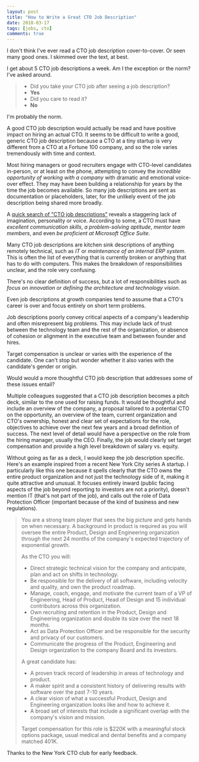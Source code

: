```yaml
---
layout: post
title: "How to Write a Great CTO Job Description"
date: 2018-03-17
tags: [jobs, cto]
comments: true
---
```

I don't think I've ever read a CTO job description cover-to-cover. Or seen many good ones. I skimmed over the text, at best.

I get about 5 CTO job descriptions a week. Am I the exception or the norm? I've asked around.

> - Did you take your CTO job after seeing a job description?
> - <b>Yes</b>
> - Did you care to read it?
> - <b>No</b>

I'm probably the norm.

A good CTO job description would actually be read and have positive impact on hiring an actual CTO. It seems to be difficult to write a good, generic CTO job description because a CTO at a tiny startup is very different from a CTO at a Fortune 100 company, and so the role varies tremendously with time and context.

Most hiring managers or good recruiters engage with CTO-level candidates in-person, or at least on the phone, attempting to convey the _incredible opportunity of working with a company_ with dramatic and emotional voice-over effect. They may have been building a relationship for years by the time the job becomes available. So many job descriptions are sent as documentation or placeholders, later, for the unlikely event of the job description being shared more broadly.

A [quick search of "CTO job descriptions"](https://bfy.tw/H3TB) reveals a staggering lack of imagination, personality or voice. According to some, a CTO must have _excellent communication skills_, _a problem-solving aptitude_, _mentor team members_, and even _be proficient at Microsoft Office Suite_.

Many CTO job descriptions are kitchen sink descriptions of anything remotely technical, such as _IT_ or _maintenance of an internal ERP system_. This is often the list of everything that is currently broken or anything that has to do with computers. This makes the breakdown of responsibilities unclear, and the role very confusing.

There's no clear definition of success, but a lot of responsibilities such as _focus on innovation_ or _defining the architecture and technology vision_.

Even job descriptions at growth companies tend to assume that a CTO's career is over and focus entirely on short term problems.

Job descriptions poorly convey critical aspects of a company's leadership and often misrepresent big problems. This may include lack of trust between the technology team and the rest of the organization, or absence of cohesion or alignment in the executive team and between founder and hires.

Target compensation is unclear or varies with the experience of the candidate. One can't stop but wonder whether it also varies with the candidate's gender or origin.

Would would a more thoughtful CTO job description that addresses some of these issues entail?

Multiple colleagues suggested that a CTO job description becomes a pitch deck, similar to the one used for raising funds. It would be thoughtful and include an overview of the company, a proposal tailored to a potential CTO on the opportunity, an overview of the team, current organization and CTO's ownership, honest and clear set of expectations for the role, objectives to achieve over the next few years and a broad definition of success. The next level of detail would have a perspective on the role from the hiring manager, usually the CEO. Finally, the job would clearly set target compensation and provide a high level breakdown of salary vs. equity.

Without going as far as a deck, I would keep the job description specific. Here's an example inspired from a recent New York City series A startup. I particularly like this one because it spells clearly that the CTO owns the entire product organization and not just the technology side of it, making it quite attractive and unusual. It focuses entirely inward (public facing aspects of the job beyond reporting to investors are not a priority), doesn't mention IT (that's not part of the job), and calls out the role of Data Protection Officer (important because of the kind of business and new regulations).

> You are a strong team player that sees the big picture and gets hands on when necessary. A background in product is required as you will oversee the entire Product, Design and Engineering organization through the next 24 months of the company's expected trajectory of exponential growth.
>
> As the CTO you will:
>
> * Direct strategic technical vision for the company and anticipate, plan and act on shifts in technology.
> * Be responsible for the delivery of all software, including velocity and quality, and own the product roadmap.
> * Manage, coach, engage, and motivate the current team of a VP of Engineering, Head of Product, Head of Design and 15 individual contributors across this organization.
> * Own recruiting and retention in the Product, Design and Engineering organization and double its size over the next 18 months.
> * Act as Data Protection Officer and be responsible for the security and privacy of our customers.
> * Communicate the progress of the Product, Engineering and Design organization to the company Board and its investors.
>
> A great candidate has:
>
> * A proven track record of leadership in areas of technology and product.
> * A maker spirit and a consistent history of delivering results with software over the past 7-10 years.
> * A clear vision of what a successful Product, Design and Engineering organization looks like and how to achieve it.
> * A broad set of interests that include a significant overlap with the company's vision and mission.
>
> Target compensation for this role is $220K with a meaningful stock options package, usual medical and dental benefits and a company matched 401K.

Thanks to the New York CTO club for early feedback.
